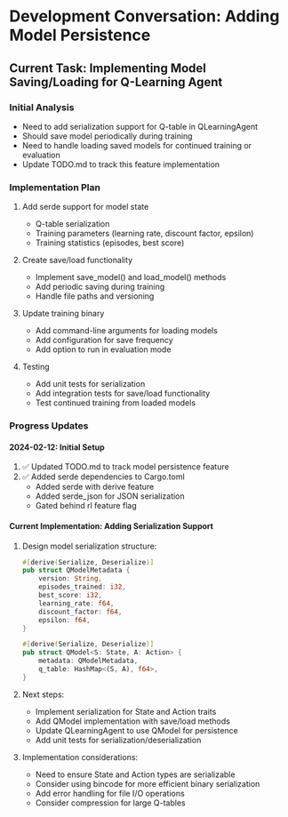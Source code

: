 # Development Conversation: Adding Model Persistence

## Current Task: Implementing Model Saving/Loading for Q-Learning Agent

### Initial Analysis
- Need to add serialization support for Q-table in QLearningAgent
- Should save model periodically during training
- Need to handle loading saved models for continued training or evaluation
- Update TODO.md to track this feature implementation

### Implementation Plan
1. Add serde support for model state
   - Q-table serialization
   - Training parameters (learning rate, discount factor, epsilon)
   - Training statistics (episodes, best score)

2. Create save/load functionality
   - Implement save_model() and load_model() methods
   - Add periodic saving during training
   - Handle file paths and versioning

3. Update training binary
   - Add command-line arguments for loading models
   - Add configuration for save frequency
   - Add option to run in evaluation mode

4. Testing
   - Add unit tests for serialization
   - Add integration tests for save/load functionality
   - Test continued training from loaded models

### Progress Updates

#### 2024-02-12: Initial Setup
1. ✅ Updated TODO.md to track model persistence feature
2. ✅ Added serde dependencies to Cargo.toml
   - Added serde with derive feature
   - Added serde_json for JSON serialization
   - Gated behind rl feature flag

#### Current Implementation: Adding Serialization Support
1. Design model serialization structure:
   ```rust
   #[derive(Serialize, Deserialize)]
   pub struct QModelMetadata {
       version: String,
       episodes_trained: i32,
       best_score: i32,
       learning_rate: f64,
       discount_factor: f64,
       epsilon: f64,
   }

   #[derive(Serialize, Deserialize)]
   pub struct QModel<S: State, A: Action> {
       metadata: QModelMetadata,
       q_table: HashMap<(S, A), f64>,
   }
   ```

2. Next steps:
   - Implement serialization for State and Action traits
   - Add QModel implementation with save/load methods
   - Update QLearningAgent to use QModel for persistence
   - Add unit tests for serialization/deserialization

3. Implementation considerations:
   - Need to ensure State and Action types are serializable
   - Consider using bincode for more efficient binary serialization
   - Add error handling for file I/O operations
   - Consider compression for large Q-tables
